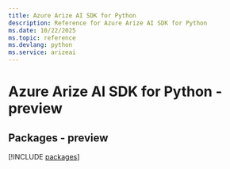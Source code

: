 ```yaml
---
title: Azure Arize AI SDK for Python
description: Reference for Azure Arize AI SDK for Python
ms.date: 10/22/2025
ms.topic: reference
ms.devlang: python
ms.service: arizeai
---
```

# Azure Arize AI SDK for Python - preview
## Packages - preview
[!INCLUDE [packages](arize-ai-index.md)]